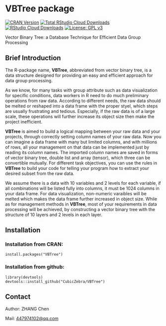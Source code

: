 # VBTree package
[![CRAN Version](http://www.r-pkg.org/badges/version/VBTree)](https://cran.r-project.org/package=VBTree)
[![Total RStudio Cloud Downloads](http://cranlogs.r-pkg.org/badges/grand-total/VBTree?color=brightgreen)](https://cran.r-project.org/package=VBTree)
[![RStudio Cloud Downloads](http://cranlogs.r-pkg.org/badges/VBTree?color=brightgreen)](https://cran.r-project.org/package=VBTree)
[![License: GPL v3](https://img.shields.io/badge/License-GPL%20v3-blue.svg)](https://www.gnu.org/licenses/gpl-3.0)

Vector Binary Tree: a Database Technique for Efficient Data Group Processing

## Brief Introduction

The R-package name, **VBTree**, abbreviated from vector binary tree, is a data structure designed for providing an easy and efficient approach for data group processing.

As we know, for many tasks with group attribute such as data visualization for specific conditions, data workers in R need to do much preliminary operations from raw data. According to different needs, the raw data should be melted or reshaped into a data frame with the proper styel, which steps are usually frustrating and tedious. Especially, if the raw data is of a large scale, these operations will further increase its object size then make the project inefficient.

**VBTree** is aimed to build a logical mapping between your raw data and your projects, through correctly setting column names of your raw data. Now you can imagine a data frame with many but limited columns, and with millions of rows, all your management on that data can be implemented just by reading its column names. The imported column names are saved in forms of vector binary tree, double list and array (tensor), which three can be convertible mutually. For different task objectives, you can use the rules in **VBTree** to build your code for telling your program how to extract your desired subset from the raw data.

We assume there is a data with 10 variables and 2 levels for each variable, if all combinations will be listed fully into columns, it must be 1024 columns in your data frame. For data visualization, non-numeric varaibles will be melted which makes the data frame further increased in object size. While as for management methods in **VBTree**, most of your requirements in data processing will be achieved, by constructing a vector binary tree with the structure of 10 layers and 2 levels in each layer.

## Installation

### Installation from CRAN:

```
install.packages("VBTree")
```

### Installation from github:

```
library(devtools)
devtools::install_github("CubicZebra/VBTree")
```

## Contact

Author: ZHANG Chen 

Mail: 447974102@qq.com
